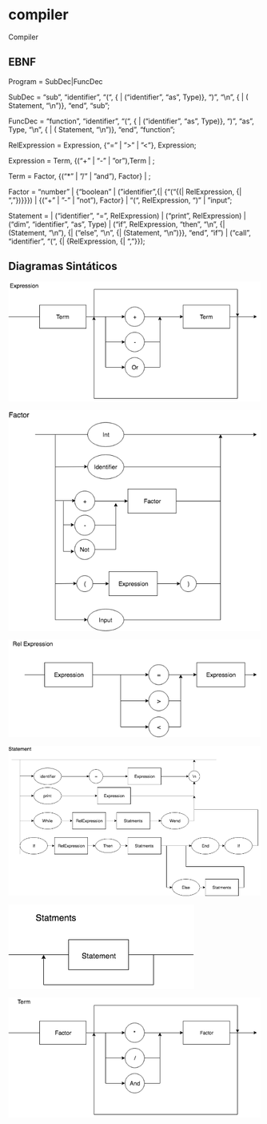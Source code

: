 # compiler
Compiler

## EBNF
Program = SubDec|FuncDec

SubDec = “sub”, “identifier”, “(“, { | (“identifier”, “as”, Type)}, “)”, “\n”, { | ( Statement, “\n”)}, “end”, “sub”;

FuncDec = “function”, “identifier”, “(“, { | (“identifier”, “as”, Type)}, “)”, “as”, Type, “\n”, { | ( Statement, “\n”)}, “end”, “function”;

RelExpression = Expression, {“=” | ”>” | ”<”}, Expression;

Expression = Term, {(“+” |  “-” | ”or”),Term | ;

Term = Factor, {(“*” | ”/” | ”and”), Factor} | ;

Factor = “number” | {“boolean” | (”identifier”,{| {“(“{(| RelExpression, {| “,”})}}}) | {(“+” | ”-” | ”not”), Factor} | “(“, RelExpression, “)” | ”input”;

Statement = | (“identifier”, “=”, RelExpression) | (“print”, RelExpression) | (“dim”, “identifier”, “as”, Type) | (“if”, RelExpression, “then”, “\n”, {| (Statement, “\n”), {| (“else”, “\n”, {| (Statement, “\n”)}}, “end”, “if”) | (“call”, “identifier”, “(“, {| {RelExpression, {| “,”}});



## Diagramas Sintáticos

<!-- ![alt text](https://github.com/gabsmoreira/compiler/raw/master/img/diagrama1.jpeg)


![alt text](https://github.com/gabsmoreira/compiler/raw/master/img/diagram2.jpeg)


![alt text](https://github.com/gabsmoreira/compiler/raw/master/img/diagrama3.jpeg) -->





![alt text](https://github.com/gabsmoreira/compiler/raw/master/img/Expression.png)

![alt text](https://github.com/gabsmoreira/compiler/raw/master/img/Factor.png)

![alt text](https://github.com/gabsmoreira/compiler/raw/master/img/RelExpression.png)

![alt text](https://github.com/gabsmoreira/compiler/raw/master/img/Statement.png)

![alt text](https://github.com/gabsmoreira/compiler/raw/master/img/Statements.png)

![alt text](https://github.com/gabsmoreira/compiler/raw/master/img/Term.png)
